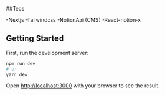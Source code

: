 ##Tecs

-Nextjs
-Tailwindcss
-NotionApi (CMS)
-React-notion-x

## Getting Started

First, run the development server:

```bash
npm run dev
# or
yarn dev
```

Open [http://localhost:3000](http://localhost:3000) with your browser to see the result.
